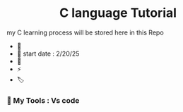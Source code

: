 <h1 align="center"> C language Tutorial </h1>
my C learning process will be stored here in this Repo

- 👋
- 🚀 start date : 2/20/25 
- 🌱
- ⚡
- 🏷️

### 🧰 My Tools : Vs code 
